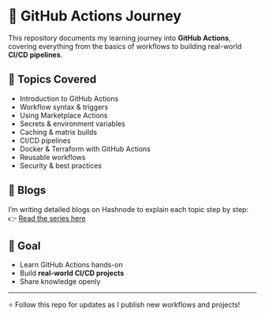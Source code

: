 # 🚀 GitHub Actions Journey

This repository documents my learning journey into **GitHub Actions**, covering everything from the basics of workflows to building real-world **CI/CD pipelines**.  

## 📌 Topics Covered
- Introduction to GitHub Actions
- Workflow syntax & triggers
- Using Marketplace Actions
- Secrets & environment variables
- Caching & matrix builds
- CI/CD pipelines
- Docker & Terraform with GitHub Actions
- Reusable workflows
- Security & best practices

## 📖 Blogs
I’m writing detailed blogs on Hashnode to explain each topic step by step:  
👉 [Read the series here](https://abdulraheem.hashnode.dev/series/mastering-github-actions)  

## 🎯 Goal
- Learn GitHub Actions hands-on  
- Build **real-world CI/CD projects**  
- Share knowledge openly  

---
⭐ Follow this repo for updates as I publish new workflows and projects!
